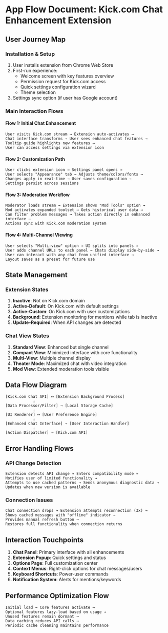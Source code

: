 # App Flow Document: Kick.com Chat Enhancement Extension

## User Journey Map

### Installation & Setup
1. User installs extension from Chrome Web Store
2. First-run experience:
   - Welcome screen with key features overview
   - Permission request for Kick.com access
   - Quick settings configuration wizard
   - Theme selection
3. Settings sync option (if user has Google account)

### Main Interaction Flows

#### Flow 1: Initial Chat Enhancement
```
User visits Kick.com stream → Extension auto-activates → 
Chat interface transforms → User sees enhanced chat features →
Tooltip guide highlights new features → 
User can access settings via extension icon
```

#### Flow 2: Customization Path
```
User clicks extension icon → Settings panel opens →
User selects "Appearance" tab → Adjusts theme/colors/fonts →
Changes apply in real-time → User saves configuration →
Settings persist across sessions
```

#### Flow 3: Moderation Workflow
```
Moderator loads stream → Extension shows "Mod Tools" option →
Mod activates expanded toolset → Gets historical user data →
Can filter problem messages → Takes action directly in enhanced interface →
Actions sync with Kick.com moderation system
```

#### Flow 4: Multi-Channel Viewing
```
User selects "Multi-view" option → UI splits into panels →
User adds channel URLs to each panel → Chats display side-by-side →
User can interact with any chat from unified interface →
Layout saves as a preset for future use
```

## State Management

### Extension States
1. **Inactive**: Not on Kick.com domain
2. **Active-Default**: On Kick.com with default settings
3. **Active-Custom**: On Kick.com with user customizations
4. **Background**: Extension monitoring for mentions while tab is inactive
5. **Update-Required**: When API changes are detected

### Chat View States
1. **Standard View**: Enhanced but single channel
2. **Compact View**: Minimized interface with core functionality
3. **Multi-View**: Multiple channel display
4. **Theater Mode**: Maximized chat with video integration
5. **Mod View**: Extended moderation tools visible

## Data Flow Diagram

```
[Kick.com Chat API] ⟷ [Extension Background Process]
            ↓
[Data Processor/Filter] → [Local Storage Cache]
            ↓
[UI Renderer] ⟷ [User Preference Engine]
            ↓
[Enhanced Chat Interface] → [User Interaction Handler]
            ↓
[Action Dispatcher] → [Kick.com API]
```

## Error Handling Flows

### API Change Detection
```
Extension detects API change → Enters compatibility mode →
Notifies user of limited functionality → 
Attempts to use cached patterns → Sends anonymous diagnostic data →
Updates when new version is available
```

### Connection Issues
```
Chat connection drops → Extension attempts reconnection (3x) →
Shows cached messages with "offline" indicator →
Provides manual refresh button → 
Restores full functionality when connection returns
```

## Interaction Touchpoints

1. **Chat Panel**: Primary interface with all enhancements
2. **Extension Popup**: Quick settings and status
3. **Options Page**: Full customization center
4. **Context Menus**: Right-click options for chat messages/users
5. **Keyboard Shortcuts**: Power-user commands
6. **Notification System**: Alerts for mentions/keywords

## Performance Optimization Flow
```
Initial load → Core features activate → 
Optional features lazy-load based on usage →
Unused features remain dormant → 
Data caching reduces API calls →
Periodic cache cleaning maintains performance
```